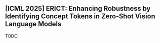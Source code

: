 ## [ICML 2025] ERICT: Enhancing Robustness by Identifying Concept Tokens in Zero-Shot Vision Language Models



TODO
